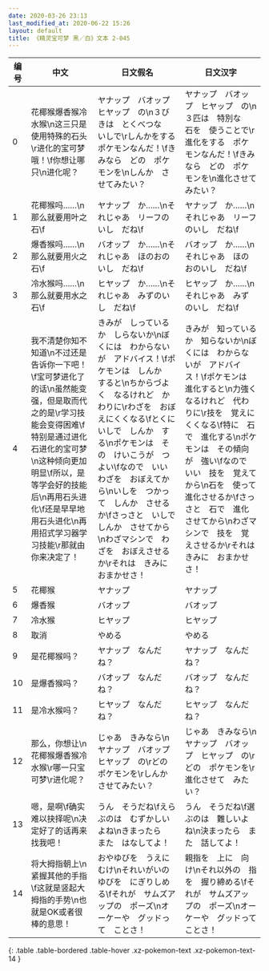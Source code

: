 ```yaml
---
date: 2020-03-26 23:13
last_modified_at: 2020-06-22 15:26
layout: default
title: 《精灵宝可梦 黑／白》文本 2-045
---
```

| 编号 | 中文 | 日文假名 | 日文汉字 |
| ---- | ---- | ---- | --- |
| 0 | 花椰猴爆香猴冷水猴\n这三只是使用特殊的石头\r进化的宝可梦哦！\f你想让哪只\n进化呢？ | ヤナップ　バオップ　ヒヤップ　の\n３びきは　とくべつな　いしで\rしんかをする　ポケモンなんだ！\fきみなら　どの　ポケモンを\nしんか　させてみたい？ | ヤナップ　バオップ　ヒヤップ　の\n３匹は　特別な　石を　使うことで\r進化をする　ポケモンなんだ！\fきみなら　どの　ポケモンを\n進化させて　みたい？ |
| 1 | 花椰猴吗……\n那么就要用叶之石\f | ヤナップ　か……\nそれじゃあ　リーフのいし　だね\f | ヤナップ　か……\nそれじゃあ　リーフのいし　だね\f |
| 2 | 爆香猴吗……\n那么就要用火之石\f | バオップ　か……\nそれじゃあ　ほのおのいし　だね\f | バオップ　か……\nそれじゃあ　ほのおのいし　だね\f |
| 3 | 冷水猴吗……\n那么就要用水之石\f | ヒヤップ　か……\nそれじゃあ　みずのいし　だね\f | ヒヤップ　か……\nそれじゃあ　みずのいし　だね\f |
| 4 | 我不清楚你知不知道\n不过还是告诉你一下吧！\f宝可梦进化了的话\n虽然能变强，但是取而代之的是\r学习技能会变得困难\f特别是通过进化石进化的宝可梦\n这种倾向更加明显\f所以，是等学会好的技能后\n再用石头进化\f还是早早地用石头进化\n再用招式学习器学习技能\r那就由你来决定了！ | きみが　しっているか　しらないか\nぼくには　わからないが　アドバイス！\fポケモンは　しんか　すると\nちからづよく　なるけれど　かわりに\rわざを　おぼえにくくなる\fとくに　いしで　しんか　する\nポケモンは　その　けいこうが　つよい\fなので　いい　わざを　おぼえてから\nいしを　つかって　しんか　させるか\fさっさと　いしで　しんか　させてから\nわざマシンで　わざを　おぼえさせるか\rそれは　きみに　おまかせさ！ | きみが　知っているか　知らないか\nぼくには　わからないが　アドバイス！\fポケモンは　進化すると\n力強く　なるけれど　代わりに\r技を　覚えにくくなる\f特に　石で　進化する\nポケモンは　その傾向が　強い\fなので　いい　技を　覚えてから\n石を　使って　進化させるか\fさっさと　石で　進化させてから\nわざマシンで　技を　覚えさせるか\rそれは　きみに　おまかせさ！ |
| 5 | 花椰猴 | ヤナップ | ヤナップ |
| 6 | 爆香猴 | バオップ | バオップ |
| 7 | 冷水猴 | ヒヤップ | ヒヤップ |
| 8 | 取消 | やめる | やめる |
| 9 | 是花椰猴吗？ | ヤナップ　なんだね？ | ヤナップ　なんだね？ |
| 10 | 是爆香猴吗？ | バオップ　なんだね？ | バオップ　なんだね？ |
| 11 | 是冷水猴吗？ | ヒヤップ　なんだね？ | ヒヤップ　なんだね？ |
| 12 | 那么，你想让\n花椰猴爆香猴冷水猴\r哪一只宝可梦\r进化呢？ | じゃあ　きみなら\nヤナップ　バオップ　ヒヤップ　の\rどの　ポケモンを\rしんか　させてみたい？ | じゃあ　きみなら\nヤナップ　バオップ　ヒヤップ　の\rどの　ポケモンを\r進化させて　みたい？ |
| 13 | 嗯，是啊\f确实难以抉择呢\n决定好了的话再来找我吧！ | うん　そうだね\fえらぶのは　むずかしいよね\nきまったら　また　はなしてよ！ | うん　そうだね\f選ぶのは　難しいよね\n決まったら　また　話してよ！ |
| 14 | 将大拇指朝上\n紧握其他的手指\f这就是竖起大拇指的手势\n也就是OK或者很棒的意思！ | おやゆびを　うえに　むけ\nそれいがいの　ゆびを　にぎりしめる\fそれが　サムズアップの　ポーズ\nオーケーや　グッドって　ことさ！ | 親指を　上に　向け\nそれ以外の　指を　握り締める\fそれが　サムズアップの　ポーズ\nオーケーや　グッドって　ことさ！ |
{: .table .table-bordered .table-hover .xz-pokemon-text .xz-pokemon-text-14 }